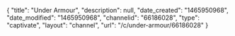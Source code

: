 {
    "title": "Under Armour",
    "description": null,
    "date_created": "1465950968",
    "date_modified": "1465950968",
    "channelid": "66186028",
    "type": "captivate",
    "layout": "channel",
    "url": "\/c\/under-armour\/66186028"
}